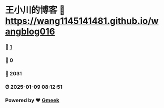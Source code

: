 # 王小川的博客 :link: https://wang1145141481.github.io/wangblog016 
### :page_facing_up: [1](https://wang1145141481.github.io/wangblog016/tag.html) 
### :speech_balloon: 0 
### :hibiscus: 2031 
### :alarm_clock: 2025-01-09 08:12:51 
### Powered by :heart: [Gmeek](https://github.com/Meekdai/Gmeek)
